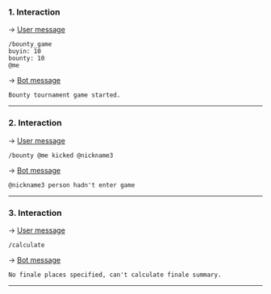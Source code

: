 ### 1. Interaction

&rarr; <ins>User message</ins>

```
/bounty_game
buyin: 10
bounty: 10
@me 
```

&rarr; <ins>Bot message</ins>

``` 
Bounty tournament game started. 
``` 
___

### 2. Interaction

&rarr; <ins>User message</ins>

```
/bounty @me kicked @nickname3 
```

&rarr; <ins>Bot message</ins>

``` 
@nickname3 person hadn't enter game 
``` 
___

### 3. Interaction

&rarr; <ins>User message</ins>

```
/calculate 
```

&rarr; <ins>Bot message</ins>

``` 
No finale places specified, can't calculate finale summary. 
``` 
___